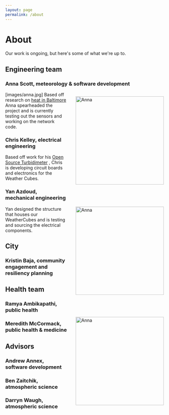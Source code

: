 ```yaml
---
layout: page
permalink: /about
---
```

# About

Our work is ongoing, but here's some of what we're up to.  

## Engineering team
### Anna Scott, meteorology & software development
<img src="images/anna.jpg" width="280" style="float:right; margin: 1em 0 4em 2em;"
title="Anna"/>
[images/anna.jpg]
Based off research on [heat in Baltimore](http://www.baltimoresustainability.org/urban-heat-island-sensors/) Anna spearheaded the project and is currently testing out the sensors
and working on the network code. 

### Chris Kelley, electrical engineering
<img src="images/anna.jpg" width="280" style="float:right; margin: 1em 0 4em 2em;"
title="Anna"/>
Based off work for his [Open Source Turbidimeter](https://github.com/wash4all/open-turbidimeter-project)
, Chris is developing circuit boards and electronics for the Weather Cubes.

### Yan Azdoud, mechanical engineering
<img src="images/anna.jpg" width="280" style="float:right; margin: 1em 0 4em 2em;"
title="Anna"/>
Yan designed the structure that houses our WeatherCubes
and is testing and sourcing the electrical components.

## City
### Kristin Baja, community engagement and resiliency planning

## Health team 
### Ramya Ambikapathi, public health
### Meredith McCormack, public health \& medicine

## Advisors
### Andrew Annex, software development
### Ben Zaitchik, atmospheric science
### Darryn Waugh, atmospheric science
